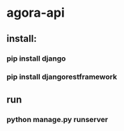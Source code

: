 # agora-api
## install:
### pip install django
### pip install djangorestframework

## run
### python manage.py runserver
